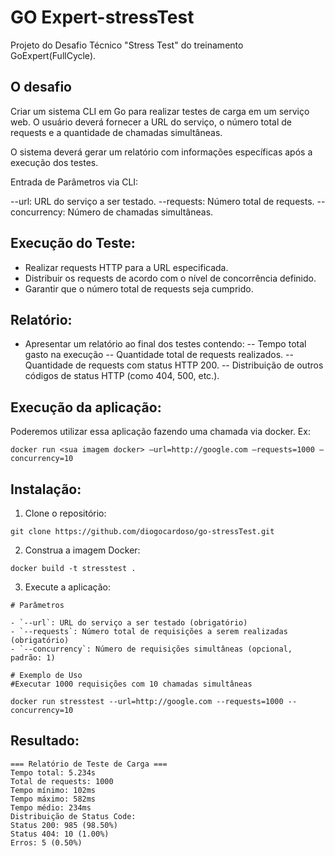# GO Expert-stressTest

Projeto do Desafio Técnico "Stress Test" do treinamento GoExpert(FullCycle).

## O desafio

Criar um sistema CLI em Go para realizar testes de carga em um serviço web. O usuário deverá fornecer a URL do serviço, o número total de requests e a quantidade de chamadas simultâneas.


O sistema deverá gerar um relatório com informações específicas após a execução dos testes.

Entrada de Parâmetros via CLI:

--url: URL do serviço a ser testado.
--requests: Número total de requests.
--concurrency: Número de chamadas simultâneas.

## Execução do Teste:

- Realizar requests HTTP para a URL especificada.
- Distribuir os requests de acordo com o nível de concorrência definido.
- Garantir que o número total de requests seja cumprido.

## Relatório:

- Apresentar um relatório ao final dos testes contendo:
    -- Tempo total gasto na execução
    -- Quantidade total de requests realizados.
    -- Quantidade de requests com status HTTP 200.
    -- Distribuição de outros códigos de status HTTP (como 404, 500, etc.).

## Execução da aplicação:
Poderemos utilizar essa aplicação fazendo uma chamada via docker. Ex:

```
docker run <sua imagem docker> —url=http://google.com —requests=1000 —concurrency=10
```

## Instalação:

1. Clone o repositório:

```
git clone https://github.com/diogocardoso/go-stressTest.git
```

2. Construa a imagem Docker:

```
docker build -t stresstest .
```

3. Execute a aplicação:

```
# Parâmetros

- `--url`: URL do serviço a ser testado (obrigatório)
- `--requests`: Número total de requisições a serem realizadas (obrigatório)
- `--concurrency`: Número de requisições simultâneas (opcional, padrão: 1)

# Exemplo de Uso
#Executar 1000 requisições com 10 chamadas simultâneas

docker run stresstest --url=http://google.com --requests=1000 --concurrency=10

```

## Resultado:

```
=== Relatório de Teste de Carga ===
Tempo total: 5.234s
Total de requests: 1000
Tempo mínimo: 102ms
Tempo máximo: 582ms
Tempo médio: 234ms
Distribuição de Status Code:
Status 200: 985 (98.50%)
Status 404: 10 (1.00%)
Erros: 5 (0.50%)
```